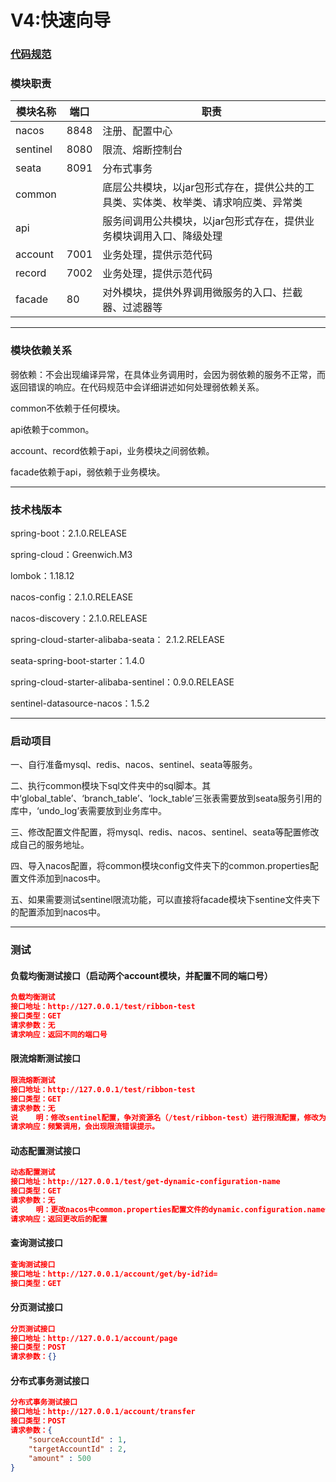 # V4:快速向导

### [代码规范](https://github.com/huaPeiLiang/fast-cloud/wiki)

###    模块职责

模块名称 | 端口 |  职责  
-|-|-
nacos | 8848 | 注册、配置中心 |
sentinel | 8080 | 限流、熔断控制台 |
seata | 8091 | 分布式事务 |
common |      | 底层公共模块，以jar包形式存在，提供公共的工具类、实体类、枚举类、请求响应类、异常类 |
api    |      | 服务间调用公共模块，以jar包形式存在，提供业务模块调用入口、降级处理 |
account| 7001 | 业务处理，提供示范代码 |
record | 7002 | 业务处理，提供示范代码 |
facade |  80  | 对外模块，提供外界调用微服务的入口、拦截器、过滤器等 |

----

###    模块依赖关系

弱依赖：不会出现编译异常，在具体业务调用时，会因为弱依赖的服务不正常，而返回错误的响应。在代码规范中会详细讲述如何处理弱依赖关系。

common不依赖于任何模块。

api依赖于common。

account、record依赖于api，业务模块之间弱依赖。

facade依赖于api，弱依赖于业务模块。

----

###    技术栈版本

spring-boot：2.1.0.RELEASE

spring-cloud：Greenwich.M3

lombok：1.18.12

nacos-config：2.1.0.RELEASE

nacos-discovery：2.1.0.RELEASE

spring-cloud-starter-alibaba-seata： 2.1.2.RELEASE

seata-spring-boot-starter：1.4.0

spring-cloud-starter-alibaba-sentinel：0.9.0.RELEASE

sentinel-datasource-nacos：1.5.2

----

###    启动项目

一、自行准备mysql、redis、nacos、sentinel、seata等服务。
    
二、执行common模块下sql文件夹中的sql脚本。其中‘global_table’、‘branch_table’、‘lock_table’三张表需要放到seata服务引用的库中，‘undo_log’表需要放到业务库中。
    
三、修改配置文件配置，将mysql、redis、nacos、sentinel、seata等配置修改成自己的服务地址。
    
四、导入nacos配置，将common模块config文件夹下的common.properties配置文件添加到nacos中。
    
五、如果需要测试sentinel限流功能，可以直接将facade模块下sentine文件夹下的配置添加到nacos中。

----

###   测试
####    负载均衡测试接口（启动两个account模块，并配置不同的端口号）

```json
负载均衡测试
接口地址：http://127.0.0.1/test/ribbon-test
接口类型：GET
请求参数：无
请求响应：返回不同的端口号
```

####    限流熔断测试接口

```json
限流熔断测试
接口地址：http://127.0.0.1/test/ribbon-test
接口类型：GET
请求参数：无
说    明：修改sentinel配置，争对资源名（/test/ribbon-test）进行限流配置，修改为QPS：1。如需测试熔断可在该接口中进行模拟报错测试。
请求响应：频繁调用，会出现限流错误提示。
```

####    动态配置测试接口

```json
动态配置测试
接口地址：http://127.0.0.1/test/get-dynamic-configuration-name
接口类型：GET
请求参数：无
说    明：更改nacos中common.properties配置文件的dynamic.configuration.name值后再进行接口调用。
请求响应：返回更改后的配置
```

####    查询测试接口

```json
查询测试接口
接口地址：http://127.0.0.1/account/get/by-id?id=
接口类型：GET
```

####    分页测试接口

```json
分页测试接口
接口地址：http://127.0.0.1/account/page
接口类型：POST
请求参数：{}
```

####  分布式事务测试接口

```json
分布式事务测试接口
接口地址：http://127.0.0.1/account/transfer
接口类型：POST
请求参数：{
    "sourceAccountId" : 1,
    "targetAccountId" : 2,
    "amount" : 500
}
```


